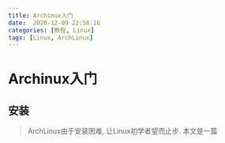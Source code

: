 ```yaml
---
title: Archinux入门
date:  2020-12-09 22:58:16
categories: [教程, Linux]
tags: [Linux, ArchLinux]
---
```

# Archinux入门

## 安装

> ArchLinux由于安装困难, 让Linux初学者望而止步. 本文是一篇
